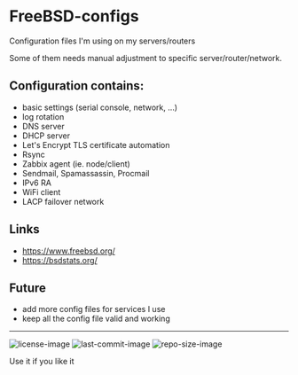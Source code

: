 # FreeBSD-configs
Configuration files I'm using on my servers/routers

Some of them needs manual adjustment to specific server/router/network.


Configuration contains:
---
- basic settings (serial console, network, ...)
- log rotation
- DNS server
- DHCP server
- Let's Encrypt TLS certificate automation
- Rsync
- Zabbix agent (ie. node/client)
- Sendmail, Spamassassin, Procmail
- IPv6 RA
- WiFi client
- LACP failover network


Links
---
 - https://www.freebsd.org/
 - https://bsdstats.org/


Future
---
 - add more config files for services I use
 - keep all the config file valid and working


---

![license-image](https://img.shields.io/github/license/remetremet/FreeBSD-configs?style=plastic)
![last-commit-image](https://img.shields.io/github/last-commit/remetremet/FreeBSD-configs?style=plastic)
![repo-size-image](https://img.shields.io/github/repo-size/remetremet/FreeBSD-configs?style=plastic)

Use it if you like it
